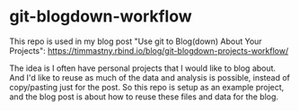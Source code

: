 # git-blogdown-workflow

This repo is used in my blog post "Use git to Blog(down) About Your Projects":
https://timmastny.rbind.io/blog/git-blogdown-projects-workflow/

The idea is I often have personal projects that I would like to blog about. And I'd like to reuse as much of the data and analysis is possible, instead of copy/pasting just for the post. So this repo is setup as an example project, and the blog post is about how to reuse these files and data for the blog.